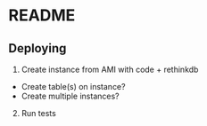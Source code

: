 # README


## Deploying
1) Create instance from AMI with code + rethinkdb
* Create table(s) on instance?
* Create multiple instances?

2) Run tests
